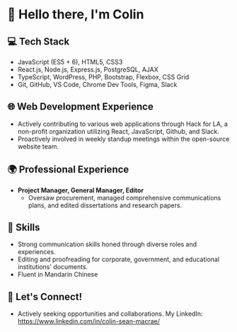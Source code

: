 # 👋 Hello there, I'm Colin

<!--[![Colin's GitHub stats](https://github-readme-stats.vercel.app/api?username=colin-macrae&hide=stars,issues,contribs)](https://github.com/colin-macrae/github-readme-stats)-->
## 💻 Tech Stack
- JavaScript (ES5 + 6), HTML5, CSS3
- React.js, Node.js, Express.js, PostgreSQL, AJAX
- TypeScript, WordPress, PHP, Bootstrap, Flexbox, CSS Grid
- Git, GitHub, VS Code, Chrome Dev Tools, Figma, Slack

## 🌐 Web Development Experience
- Actively contributing to various web applications through Hack for LA, a non-profit organization utilizing React, JavaScript, Github, and Slack.
- Proactively involved in weekly standup meetings within the open-source website team.

## 🌍 Professional Experience
- **Project Manager, General Manager, Editor**
  - Oversaw procurement, managed comprehensive communications plans, and edited dissertations and research papers.

## 💬 Skills
- Strong communication skills honed through diverse roles and experiences.
- Editing and proofreading for corporate, government, and educational institutions' documents.
- Fluent in Mandarin Chinese

## 🔗 Let's Connect!
- Actively seeking opportunities and collaborations. My LinkedIn: https://www.linkedin.com/in/colin-sean-macrae/
